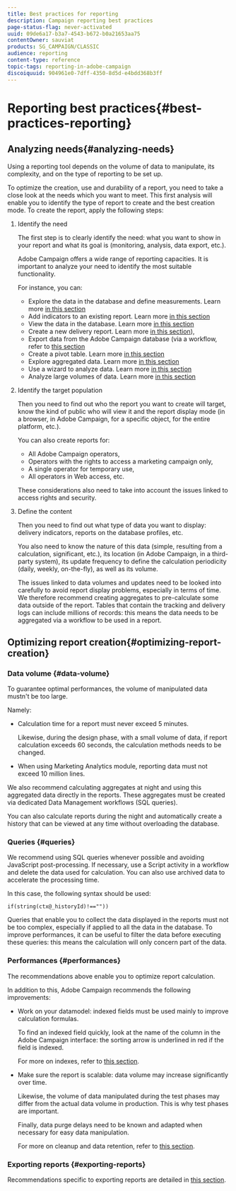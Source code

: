 ```yaml
---
title: Best practices for reporting
description: Campaign reporting best practices
page-status-flag: never-activated
uuid: 09de6a17-b3a7-4543-b672-b0a21653aa75
contentOwner: sauviat
products: SG_CAMPAIGN/CLASSIC
audience: reporting
content-type: reference
topic-tags: reporting-in-adobe-campaign
discoiquuid: 904961e0-7dff-4350-8d5d-e4bdd368b3ff
---
```


# Reporting best practices{#best-practices-reporting}

## Analyzing needs{#analyzing-needs}

Using a reporting tool depends on the volume of data to manipulate, its complexity, and on the type of reporting to be set up.

To optimize the creation, use and durability of a report, you need to take a close look at the needs which you want to meet. This first analysis will enable you to identify the type of report to create and the best creation mode. To create the report, apply the following steps:

1. Identify the need

   The first step is to clearly identify the need: what you want to show in your report and what its goal is (monitoring, analysis, data export, etc.).

   Adobe Campaign offers a wide range of reporting capacities. It is important to analyze your need to identify the most suitable functionality.

   For instance, you can:

    * Explore the data in the database and define measurements. Learn more [in this section](../../reporting/using/about-cubes.md)
    * Add indicators to an existing report. Learn more [in this section](../../reporting/using/about-reports-creation-in-campaign.md)
    * View the data in the database. Learn more [in this section](../../reporting/using/about-descriptive-analysis.md)
    * Create a new delivery report. Learn more [in this section](../../reporting/using/about-reports-creation-in-campaign.md)),
    * Export data from the Adobe Campaign database (via a workflow, refer to [this section](../../workflow/using/about-workflows.md)
    * Create a pivot table. Learn more [in this section](../../reporting/using/creating-a-table.md#creating-a-breakdown-or-pivot-table)
    * Explore aggregated data. Learn more [in this section](../../reporting/using/about-cubes.md)
    * Use a wizard to analyze data. Learn more [in this section](../../reporting/using/about-descriptive-analysis.md)
    * Analyze large volumes of data. Learn more [in this section](../../reporting/using/about-reports-creation-in-campaign.md)

1. Identify the target population

   Then you need to find out who the report you want to create will target, know the kind of public who will view it and the report display mode (in a browser, in Adobe Campaign, for a specific object, for the entire platform, etc.).

   You can also create reports for:

    * All Adobe Campaign operators,
    * Operators with the rights to access a marketing campaign only,
    * A single operator for temporary use,
    * All operators in Web access, etc.

   These considerations also need to take into account the issues linked to access rights and security.

1. Define the content

   Then you need to find out what type of data you want to display: delivery indicators, reports on the database profiles, etc.

   You also need to know the nature of this data (simple, resulting from a calculation, significant, etc.), its location (in Adobe Campaign, in a third-party system), its update frequency to define the calculation periodicity (daily, weekly, on-the-fly), as well as its volume.

   The issues linked to data volumes and updates need to be looked into carefully to avoid report display problems, especially in terms of time. We therefore recommend creating aggregates to pre-calculate some data outside of the report. Tables that contain the tracking and delivery logs can include millions of records: this means the data needs to be aggregated via a workflow to be used in a report.

## Optimizing report creation{#optimizing-report-creation}

### Data volume {#data-volume}

To guarantee optimal performances, the volume of manipulated data mustn't be too large.

Namely:

* Calculation time for a report must never exceed 5 minutes.

  Likewise, during the design phase, with a small volume of data, if report calculation exceeds 60 seconds, the calculation methods needs to be changed.

* When using Marketing Analytics module, reporting data must not exceed 10 million lines.

We also recommend calculating aggregates at night and using this aggregated data directly in the reports. These aggregates must be created via dedicated Data Management workflows (SQL queries).

You can also calculate reports during the night and automatically create a history that can be viewed at any time without overloading the database.

### Queries {#queries}

We recommend using SQL queries whenever possible and avoiding JavaScript post-processing. If necessary, use a Script activity in a workflow and delete the data used for calculation. You can also use archived data to accelerate the processing time.

In this case, the following syntax should be used:

```
if(string(ctx@_historyId)!==""))
```

Queries that enable you to collect the data displayed in the reports must not be too complex, especially if applied to all the data in the database. To improve performances, it can be useful to filter the data before executing these queries: this means the calculation will only concern part of the data.

### Performances {#performances}

The recommendations above enable you to optimize report calculation.

In addition to this, Adobe Campaign recommends the following improvements:

* Work on your datamodel: indexed fields must be used mainly to improve calculation formulas.

  To find an indexed field quickly, look at the name of the column in the Adobe Campaign interface: the sorting arrow is underlined in red if the field is indexed.

  For more on indexes, refer to [this section](../../configuration/using/data-model-best-practices.md#indexes).

* Make sure the report is scalable: data volume may increase significantly over time.

  Likewise, the volume of data manipulated during the test phases may differ from the actual data volume in production. This is why test phases are important.

  Finally, data purge delays need to be known and adapted when necessary for easy data manipulation.

  For more on cleanup and data retention, refer to [this section](../../configuration/using/data-model-best-practices.md#data-retention).

### Exporting reports {#exporting-reports}

Recommendations specific to exporting reports are detailed in [this section](../../reporting/using/actions-on-reports.md#exporting-a-report).
